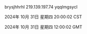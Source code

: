brysjhhrhl 219.139.197.74 yqqlmgsycl

2024年 10月 31日 星期四 20:00:02 CST

2024年 10月 31日 星期四 12:00:02 GMT
